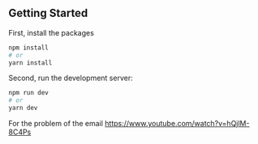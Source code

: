 ## Getting Started

First, install the packages

```bash
npm install
# or
yarn install
```

Second, run the development server:

```bash
npm run dev
# or
yarn dev
```

For the problem of the email
https://www.youtube.com/watch?v=hQjlM-8C4Ps
